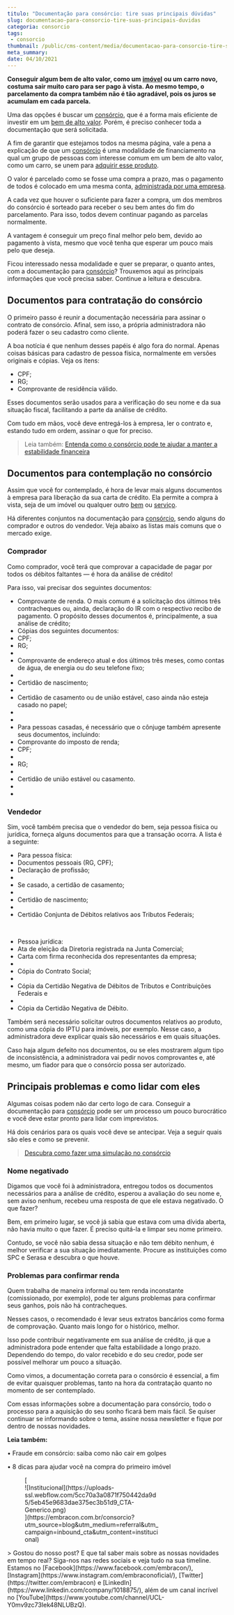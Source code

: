 ```yaml
---
titulo: "Documentação para consórcio: tire suas principais dúvidas"
slug: documentacao-para-consorcio-tire-suas-principais-duvidas
categoria: consorcio
tags:
 - consorcio
thumbnail: /public/cms-content/media/documentacao-para-consorcio-tire-suas-principais-duvidas.jpg
meta_summary: 
date: 04/10/2021
---
```

**Conseguir algum bem de alto valor, como um** [**imóvel**](https://www.embracon.com.br/consorcio-de-imoveis) **ou um carro novo, costuma sair muito caro para ser pago à vista. Ao mesmo tempo, o parcelamento da compra também não é tão agradável, pois os juros se acumulam em cada parcela.**

Uma das opções é buscar um [consórcio](https://www.embracon.com.br/blog/o-que-e-e-como-funciona-o-consorcio-em-andamento), que é a forma mais eficiente de investir em um [bem de alto valor](https://www.embracon.com.br/blog/vai-construir-uma-casa-descubra-quanto-vai-custar). Porém, é preciso conhecer toda a documentação que será solicitada.

A fim de garantir que estejamos todos na mesma página, vale a pena a explicação de que um [consórcio](https://www.embracon.com.br/conhecaoconsorcio/o-que-e-consorcio) é uma modalidade de financiamento na qual um grupo de pessoas com interesse comum em um bem de alto valor, como um carro, se unem para [adquirir esse produto](https://www.embracon.com.br/blog/quero-comprar-uma-casa-ou-carro-com-consorcio-por-onde-comecar).

O valor é parcelado como se fosse uma compra a prazo, mas o pagamento de todos é colocado em uma mesma conta, [administrada por uma empresa](https://www.embracon.com.br/a-embracon).

A cada vez que houver o suficiente para fazer a compra, um dos membros do consórcio é sorteado para receber o seu bem antes do fim do parcelamento. Para isso, todos devem continuar pagando as parcelas normalmente.

A vantagem é conseguir um preço final melhor pelo bem, devido ao pagamento à vista, mesmo que você tenha que esperar um pouco mais pelo que deseja.

Ficou interessado nessa modalidade e quer se preparar, o quanto antes, com a documentação para [consórcio](https://www.embracon.com.br/blog/sabe-a-diferenca-entre-consorcio-e-financiamento-a-gente-te-conta)? Trouxemos aqui as principais informações que você precisa saber. Continue a leitura e descubra.

Documentos para contratação do consórcio
----------------------------------------

O primeiro passo é reunir a documentação necessária para assinar o contrato de consórcio. Afinal, sem isso, a própria administradora não poderá fazer o seu cadastro como cliente.

A boa notícia é que nenhum desses papéis é algo fora do normal. Apenas coisas básicas para cadastro de pessoa física, normalmente em versões originais e cópias. Veja os itens:

- CPF;
- RG;
- Comprovante de residência válido.

Esses documentos serão usados para a verificação do seu nome e da sua situação fiscal, facilitando a parte da análise de crédito.

Com tudo em mãos, você deve entregá-los à empresa, ler o contrato e, estando tudo em ordem, assinar o que for preciso.

> Leia também: [Entenda como o consórcio pode te ajudar a manter a estabilidade financeira](https://www.embracon.com.br/blog/entenda-como-o-consorcio-pode-te-ajudar-a-manter-a-estabilidade-financeira)

Documentos para contemplação no consórcio
-----------------------------------------

Assim que você for contemplado, é hora de levar mais alguns documentos à empresa para liberação da sua carta de crédito. Ela permite a compra à vista, seja de um imóvel ou qualquer outro [bem](https://www.embracon.com.br/consorcio-de-carros) ou [serviço](https://www.embracon.com.br/consorcio-servicos).

Há diferentes conjuntos na documentação para [consórcio](https://www.embracon.com.br/blog/entenda-a-importancia-de-fazer-uma-simulacao-antes-de-contratar-um-consorcio), sendo alguns do comprador e outros do vendedor. Veja abaixo as listas mais comuns que o mercado exige.

### Comprador

Como comprador, você terá que comprovar a capacidade de pagar por todos os débitos faltantes — é hora da análise de crédito!

Para isso, vai precisar dos seguintes documentos:

- Comprovante de renda. O mais comum é a solicitação dos últimos três contracheques ou, ainda, declaração do IR com o respectivo recibo de pagamento. O propósito desses documentos é, principalmente, a sua análise de crédito;
- Cópias dos seguintes documentos:
- CPF;
- RG;
- 
- Comprovante de endereço atual e dos últimos três meses, como contas de água, de energia ou do seu telefone fixo;
- 
- Certidão de nascimento;
- 
- Certidão de casamento ou de união estável, caso ainda não esteja casado no papel;
- 
- 
- Para pessoas casadas, é necessário que o cônjuge também apresente seus documentos, incluindo:
- Comprovante do imposto de renda;
- CPF;
- 
- RG;
- 
- Certidão de união estável ou casamento.
- 
- 

### Vendedor

Sim, você também precisa que o vendedor do bem, seja pessoa física ou jurídica, forneça alguns documentos para que a transação ocorra. A lista é a seguinte:

- Para pessoa física:
- Documentos pessoais (RG, CPF);
- Declaração de profissão;
- 
- Se casado, a certidão de casamento;
- 
- Certidão de nascimento;
- 
- Certidão Conjunta de Débitos relativos aos Tributos Federais;

‍

- Pessoa jurídica:
- Ata de eleição da Diretoria registrada na Junta Comercial;
- Carta com firma reconhecida dos representantes da empresa;
- 
- Cópia do Contrato Social;
- 
- Cópia da Certidão Negativa de Débitos de Tributos e Contribuições Federais e
- 
- Cópia da Certidão Negativa de Débito.

Também será necessário solicitar outros documentos relativos ao produto, como uma cópia do IPTU para imóveis, por exemplo. Nesse caso, a administradora deve explicar quais são necessários e em quais situações.

Caso haja algum defeito nos documentos, ou se eles mostrarem algum tipo de inconsistência, a administradora vai pedir novos comprovantes e, até mesmo, um fiador para que o consórcio possa ser autorizado.

Principais problemas e como lidar com eles
------------------------------------------

Algumas coisas podem não dar certo logo de cara. Conseguir a documentação para [consórcio](https://www.embracon.com.br/blog/quanto-preciso-pagar-para-fazer-um-consorcio) pode ser um processo um pouco burocrático e você deve estar pronto para lidar com imprevistos.

Há dois cenários para os quais você deve se antecipar. Veja a seguir quais são eles e como se prevenir.

> [Descubra como fazer uma simulação no consórcio](https://www.embracon.com.br/blog/descubra-como-fazer-uma-simulacao-no-consorcio)

### Nome negativado

Digamos que você foi à administradora, entregou todos os documentos necessários para a análise de crédito, esperou a avaliação do seu nome e, sem aviso nenhum, recebeu uma resposta de que ele estava negativado. O que fazer?

Bem, em primeiro lugar, se você já sabia que estava com uma dívida aberta, não havia muito o que fazer. É preciso quitá-la e limpar seu nome primeiro.

Contudo, se você não sabia dessa situação e não tem débito nenhum, é melhor verificar a sua situação imediatamente. Procure as instituições como SPC e Serasa e descubra o que houve.

### Problemas para confirmar renda

Quem trabalha de maneira informal ou tem renda inconstante (comissionado, por exemplo), pode ter alguns problemas para confirmar seus ganhos, pois não há contracheques.

Nesses casos, o recomendado é levar seus extratos bancários como forma de comprovação. Quanto mais longo for o histórico, melhor.

Isso pode contribuir negativamente em sua análise de crédito, já que a administradora pode entender que falta estabilidade a longo prazo. Dependendo do tempo, do valor recebido e do seu credor, pode ser possível melhorar um pouco a situação.

Como vimos, a documentação correta para o consórcio é essencial, a fim de evitar quaisquer problemas, tanto na hora da contratação quanto no momento de ser contemplado.

Com essas informações sobre a documentação para consórcio, todo o processo para a aquisição do seu sonho ficará bem mais fácil. Se quiser continuar se informando sobre o tema, assine nossa newsletter e fique por dentro de nossas novidades.

**Leia também:**

• Fraude em consórcio: saiba como não cair em golpes

• 8 dicas para ajudar você na compra do primeiro imóvel

<figure class="w-richtext-figure-type-image w-richtext-align-center" style="max-width:310px">[<div>![Institucional](https://uploads-ssl.webflow.com/5cc70a3a0871f750442da9d5/5eb45e9683dae375ec3b51d9_CTA-Generico.png)</div>](https://embracon.com.br/consorcio?utm_source=blog&utm_medium=referral&utm_campaign=inbound_cta&utm_content=institucional)</figure>> Gostou do nosso post? E que tal saber mais sobre as nossas novidades em tempo real? Siga-nos nas redes sociais e veja tudo na sua timeline. Estamos no [Facebook](https://www.facebook.com/embracon/), [Instagram](https://www.instagram.com/embraconoficial/), [Twitter](https://twitter.com/embracon) e [LinkedIn](https://www.linkedin.com/company/1018875/), além de um canal incrível no [YouTube](https://www.youtube.com/channel/UCL-Y0mv9zc73Iek48NLUBzQ).

